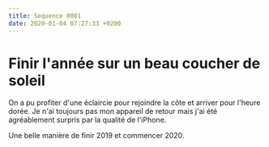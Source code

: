 ```yaml
---
title: Sequence 0001
date: 2020-01-04 07:27:33 +0200
---
```

# Finir l'année sur un beau coucher de soleil

On a pu profiter d'une éclaircie pour rejoindre la côte et arriver pour l'heure dorée.
Je n'ai toujours pas mon appareil de retour mais j'ai été agréablement surpris par la qualité de l'iPhone.

Une belle manière de finir 2019 et commencer 2020.
